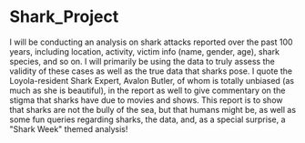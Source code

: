 # Shark_Project
I will be conducting an analysis on shark attacks reported over the past 100 years, including location, activity, victim info (name, gender, age), shark species, and so on. I will primarily be using the data to truly assess the validity of these cases as well as the true data that sharks pose. I quote the Loyola-resident Shark Expert, Avalon Butler, of whom is totally unbiased (as much as she is beautiful), in the report as well to give commentary on the stigma that sharks have due to movies and shows. This report is to show that sharks are not the bully of the sea, but that humans might be, as well as some fun queries regarding sharks, the data, and, as a special surprise, a "Shark Week" themed analysis!
